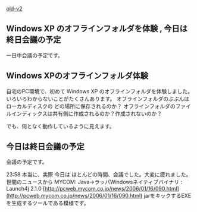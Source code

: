 [old-v2](ig060125-orig.html)

## Windows XP のオフラインフォルダを体験 , 今日は終日会議の予定

一日中会議の予定です。






## Windows XPのオフラインフォルダ体験


自宅のPC環境で、初めて Windows XP のオフラインフォルダを体験しました。いろいろわからないことがたくさんあります。
オフラインフォルダのぶぶんはローカルディスクの どの場所に保存されるのか？
  オフラインフォルダのファイルインディックスは共有側に作成されるのか？作成されないのか？


でも、何となく動作しているように見えます。

## 今日は終日会議の予定


会議の予定です。

23:58 本当に、実際 今日は ほとんどの時間、会議でした。大変に疲れました。
世間のニュースから
MYCOM: Java→ラッパWindowsネイティブバイナリ : Launch4j 2.1.0
  [http://pcweb.mycom.co.jp/news/2006/01/16/090.html](http://pcweb.mycom.co.jp/news/2006/01/16/090.html)
  jarをキックするEXEを生成するツールである模様です。